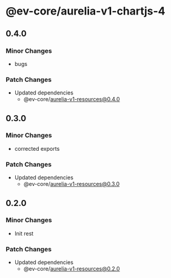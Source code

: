 # @ev-core/aurelia-v1-chartjs-4

## 0.4.0

### Minor Changes

- bugs

### Patch Changes

- Updated dependencies
  - @ev-core/aurelia-v1-resources@0.4.0

## 0.3.0

### Minor Changes

- corrected exports

### Patch Changes

- Updated dependencies
  - @ev-core/aurelia-v1-resources@0.3.0

## 0.2.0

### Minor Changes

- Init rest

### Patch Changes

- Updated dependencies
  - @ev-core/aurelia-v1-resources@0.2.0
